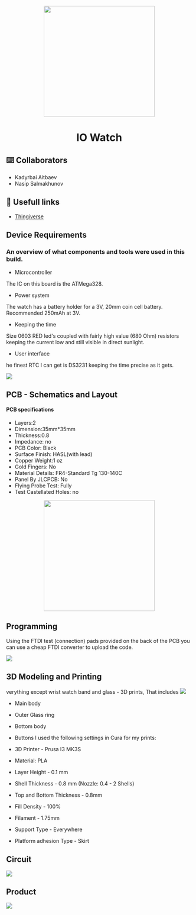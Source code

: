 <p align="center">
<img src="./IO_Watch/CAD/Images/1.jpg" width="300">
</p>
<h1 align="center"><b>IO Watch</b></h3>

## ⌨️ Collaborators
- Kadyrbai Aitbaev
- Nasip Salmakhunov

## 🔗 Usefull links
- [Thingiverse](https://www.thingiverse.com/thing:4365258/files)


## Device Requirements
<h3>An overview of what components and tools were used in this build.</h3>

 - Microcontroller
  <p>The IC on this board is the ATMega328. </p>
  
 - Power system
  <p>The watch has a battery holder for a 3V, 20mm coin cell battery. Recommended 250mAh at 3V. </p>
  
 - Keeping the time
  <p>Size 0603 RED led's coupled with fairly high value (680 Ohm) resistors keeping the current low and still visible in direct sunlight. </p>
  
 - User interface
  <p>he finest RTC I can get is DS3231 keeping the time precise as it gets.  </p>
<img src="./IO_Watch/CAD/Images/2.jpg">
  



## PCB - Schematics and Layout

#### PCB specifications

- Layers:2
- Dimension:35mm*35mm
- Thickness:0.8
- Impedance: no
- PCB Color: Black
- Surface Finish: HASL(with lead)
- Copper Weight:1 oz
- Gold Fingers: No
- Material Details: FR4-Standard Tg 130-140C
- Panel By JLCPCB: No
- Flying Probe Test: Fully
- Test Castellated Holes: no
<p align="center">

 <img src="./IO_Watch/CAD/Images/5.jpg" width="300">
</p>


## Programming
<p>Using the FTDI test (connection) pads provided on the back of the PCB you can use a cheap FTDI converter to upload the code.</p>
<img src="./IO_Watch/CAD/Images/3.jpg">

## 3D Modeling and Printing
<p>verything except wrist watch band and glass - 3D prints, That includes
<img src="./IO_Watch/CAD/Images/6.jpg">

- Main body
- Outer Glass ring
- Bottom body
- Buttons
I used the following settings in Cura for my prints:

- 3D Printer - Prusa I3 MK3S
- Material: PLA
- Layer Height - 0.1 mm
- Shell Thickness - 0.8 mm (Nozzle: 0.4 - 2 Shells)
- Top and Bottom Thickness - 0.8mm
- Fill Density - 100%
- Filament - 1.75mm
- Support Type - Everywhere
- Platform adhesion Type - Skirt</p>

## Circuit
<img src="./IO_Watch/CAD/Images/4.jpg">

## Product

<img src="./IO_Watch/CAD/Images/7.png">



